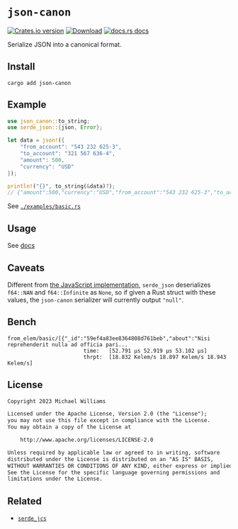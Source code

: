 # `json-canon`

[![Crates.io version](https://img.shields.io/crates/v/json-canon.svg?style=flat-square)](https://crates.io/crates/json-canon) [![Download](https://img.shields.io/crates/d/json-canon.svg?style=flat-square)](https://crates.io/crates/json-canon) [![docs.rs docs](https://img.shields.io/badge/docs-latest-blue.svg?style=flat-square)](https://docs.rs/json-canon)

Serialize JSON into a canonical format.

## Install

```shell
cargo add json-canon
```

## Example

```rust
use json_canon::to_string;
use serde_json::{json, Error};

let data = json!({
    "from_account": "543 232 625-3",
    "to_account": "321 567 636-4",
    "amount": 500,
    "currency": "USD"
});

println!("{}", to_string(&data)?);
// {"amount":500,"currency":"USD","from_account":"543 232 625-3","to_account":"321 567 636-4"}
```

See [`./examples/basic.rs`](./examples/basic.rs)

## Usage

See [docs](https://docs.rs/json-canon/)

## Caveats

Different from [the JavaScript implementation](../../js/json-canon), `serde_json` deserializes `f64::NAN` and `f64::Infinite` as `None`, so if given a Rust struct with these values, the `json-canon` serializer will currently output `"null"`.

## Bench

```
from_elem/basic/[{"_id":"59ef4a83ee8364808d761beb","about":"Nisi reprehenderit nulla ad officia pari...
                        time:   [52.791 µs 52.919 µs 53.102 µs]
                        thrpt:  [18.832 Kelem/s 18.897 Kelem/s 18.943 Kelem/s]
```

## License

```txt
Copyright 2023 Michael Williams

Licensed under the Apache License, Version 2.0 (the "License");
you may not use this file except in compliance with the License.
You may obtain a copy of the License at

    http://www.apache.org/licenses/LICENSE-2.0

Unless required by applicable law or agreed to in writing, software
distributed under the License is distributed on an "AS IS" BASIS,
WITHOUT WARRANTIES OR CONDITIONS OF ANY KIND, either express or implied.
See the License for the specific language governing permissions and
limitations under the License.
```

## Related

- [`serde_jcs`](https://github.com/l1h3r/serde_jcs)
